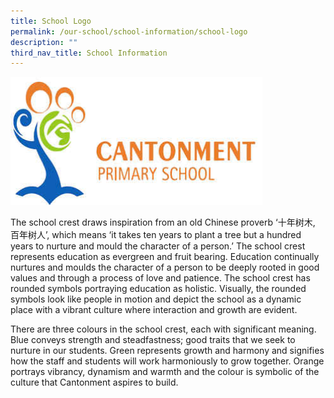 ```yaml
---
title: School Logo
permalink: /our-school/school-information/school-logo
description: ""
third_nav_title: School Information
---
```

<img src="/images/School%20Logo.jpg" 
     style="width:80%">

The school crest draws inspiration from an old Chinese proverb ‘十年树木, 百年树人’, which means ‘it takes ten years to plant a tree but a hundred years to nurture and mould the character of a person.’ The school crest represents education as evergreen and fruit bearing. Education continually nurtures and moulds the character of a person to be deeply rooted in good values and through a process of love and patience. The school crest has rounded symbols portraying education as holistic. Visually, the rounded symbols look like people in motion and depict the school as a dynamic place with a vibrant culture where interaction and growth are evident.  
  
There are three colours in the school crest, each with significant meaning. Blue conveys strength and steadfastness; good traits that we seek to nurture in our students. Green represents growth and harmony and signifies how the staff and students will work harmoniously to grow together. Orange portrays vibrancy, dynamism and warmth and the colour is symbolic of the culture that Cantonment aspires to build.